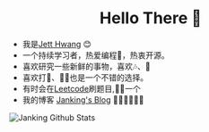 <h1 align="center"> Hello There 👋 </h1>


* 我是[Jett Hwang](https://jett-hwang.github.io) :blush:
* 一个持续学习者，热爱编程🤔，热衷开源。
* 喜欢研究一些新鲜的事物，喜欢🎶、📖
* 喜欢打🎾、🚴🏻也是一个不错的选择。
* 有时会在[Leetcode](https://leetcode-cn.com/u/jankinghuang/)刷题目,🥬🐓一个
* 我的博客 [Janking's Blog](https://jankinghuang.github.io/) 🎊🎊🎊🎊🎊🎊


![Janking Github Stats](https://github-readme-stats.vercel.app/api?username=JankingHuang&show_icons=true_color=fff&icon_color=0000FF&text_color=000000&bg_color=ffffff)



